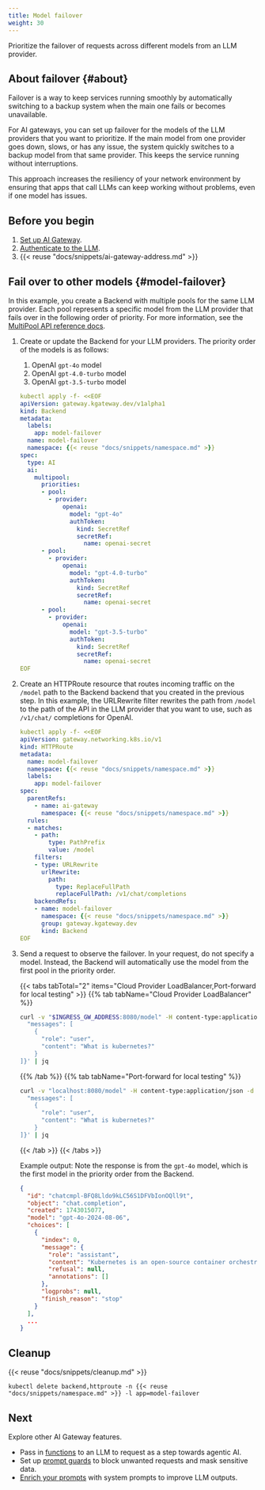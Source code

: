 ```yaml
---
title: Model failover
weight: 30
---
```


Prioritize the failover of requests across different models from an LLM provider.

## About failover {#about}

Failover is a way to keep services running smoothly by automatically switching to a backup system when the main one fails or becomes unavailable.

For AI gateways, you can set up failover for the models of the LLM providers that you want to prioritize. If the main model from one provider goes down, slows, or has any issue, the system quickly switches to a backup model from that same provider. This keeps the service running without interruptions.

This approach increases the resiliency of your network environment by ensuring that apps that call LLMs can keep working without problems, even if one model has issues.

## Before you begin

1. [Set up AI Gateway](/docs/ai/setup/).
2. [Authenticate to the LLM](/docs/ai/auth/).
3. {{< reuse "docs/snippets/ai-gateway-address.md" >}}

## Fail over to other models {#model-failover}

In this example, you create a Backend with multiple pools for the same LLM provider. Each pool represents a specific model from the LLM provider that fails over in the following order of priority. For more information, see the [MultiPool API reference docs](/docs/reference/api/#multipoolconfig).

1. Create or update the Backend for your LLM providers. The priority order of the models is as follows:
   
   1. OpenAI `gpt-4o` model
   2. OpenAI `gpt-4.0-turbo` model
   3. OpenAI `gpt-3.5-turbo` model

   ```yaml
   kubectl apply -f- <<EOF
   apiVersion: gateway.kgateway.dev/v1alpha1
   kind: Backend
   metadata:
     labels:
       app: model-failover
     name: model-failover
     namespace: {{< reuse "docs/snippets/namespace.md" >}}
   spec:
     type: AI
     ai:
       multipool:
         priorities:
         - pool:
           - provider:
               openai:
                 model: "gpt-4o"
                 authToken:
                   kind: SecretRef
                   secretRef:
                     name: openai-secret
         - pool:
           - provider:
               openai:
                 model: "gpt-4.0-turbo"
                 authToken:
                   kind: SecretRef
                   secretRef:
                     name: openai-secret
         - pool:
           - provider:
               openai:
                 model: "gpt-3.5-turbo"
                 authToken:
                   kind: SecretRef
                   secretRef:
                     name: openai-secret
   EOF
   ```

2. Create an HTTPRoute resource that routes incoming traffic on the `/model` path to the Backend backend that you created in the previous step. In this example, the URLRewrite filter rewrites the path from `/model` to the path of the API in the LLM provider that you want to use, such as `/v1/chat/` completions for OpenAI.

   ```yaml
   kubectl apply -f- <<EOF
   apiVersion: gateway.networking.k8s.io/v1
   kind: HTTPRoute
   metadata:
     name: model-failover
     namespace: {{< reuse "docs/snippets/namespace.md" >}}
     labels:
       app: model-failover
   spec:
     parentRefs:
       - name: ai-gateway
         namespace: {{< reuse "docs/snippets/namespace.md" >}}
     rules:
     - matches:
       - path:
           type: PathPrefix
           value: /model
       filters:
       - type: URLRewrite
         urlRewrite:
           path:
             type: ReplaceFullPath
             replaceFullPath: /v1/chat/completions
       backendRefs:
       - name: model-failover
         namespace: {{< reuse "docs/snippets/namespace.md" >}}
         group: gateway.kgateway.dev
         kind: Backend
   EOF
   ```

3. Send a request to observe the failover. In your request, do not specify a model. Instead, the Backend will automatically use the model from the first pool in the priority order.

   {{< tabs tabTotal="2" items="Cloud Provider LoadBalancer,Port-forward for local testing" >}}
   {{% tab tabName="Cloud Provider LoadBalancer" %}}
   ```bash
   curl -v "$INGRESS_GW_ADDRESS:8080/model" -H content-type:application/json -d '{
     "messages": [
       {
         "role": "user",
         "content": "What is kubernetes?"
       }
   ]}' | jq
   ```
   {{% /tab %}}
   {{% tab tabName="Port-forward for local testing" %}}
   ```bash
   curl -v "localhost:8080/model" -H content-type:application/json -d '{
     "messages": [
       {
         "role": "user",
         "content": "What is kubernetes?"
       }
   ]}' | jq
   ```
   {{< /tab >}}
   {{< /tabs >}}
   
   Example output: Note the response is from the `gpt-4o` model, which is the first model in the priority order from the Backend.

   ```json {linenos=table,hl_lines=[5],linenostart=1,filename="model-response.json"}
   {
     "id": "chatcmpl-BFQ8Lldo9kLC56S1DFVbIonOQll9t",
     "object": "chat.completion",
     "created": 1743015077,
     "model": "gpt-4o-2024-08-06",
     "choices": [
       {
         "index": 0,
         "message": {
           "role": "assistant",
           "content": "Kubernetes is an open-source container orchestration platform designed to automate the deployment, scaling, and management of containerized applications. Originally developed by Google, it is now maintained by the Cloud Native Computing Foundation (CNCF).\n\nKubernetes provides a framework to run distributed systems resiliently. It manages containerized applications across a cluster of machines, offering features such as:\n\n1. **Automatic Bin Packing**: It can optimize resource usage by automatically placing containers based on their resource requirements and constraints while not sacrificing availability.\n\n2. **Self-Healing**: Restarts failed containers, replaces and reschedules containers when nodes die, and kills and reschedules containers that are unresponsive to user-defined health checks.\n\n3. **Horizontal Scaling**: Scales applications and resources up or down automatically, manually, or based on CPU usage.\n\n4. **Service Discovery and Load Balancing**: Exposes containers using DNS names or their own IP addresses and balances the load across them.\n\n5. **Automated Rollouts and Rollbacks**: Automatically manages updates to applications or configurations and can rollback changes if necessary.\n\n6. **Secret and Configuration Management**: Enables you to deploy and update secrets and application configuration without rebuilding your container images and without exposing secrets in your stack configuration and environment variables.\n\n7. **Storage Orchestration**: Allows you to automatically mount the storage system of your choice, whether from local storage, a public cloud provider, or a network storage system.\n\nBy providing these functionalities, Kubernetes enables developers to focus more on creating applications, while the platform handles the complexities of deployment and scaling. It has become a de facto standard for container orchestration, supporting a wide range of cloud platforms and minimizing dependencies on any specific infrastructure.",
           "refusal": null,
           "annotations": []
         },
         "logprobs": null,
         "finish_reason": "stop"
       }
     ],
     ...
   }
   ```

## Cleanup

{{< reuse "docs/snippets/cleanup.md" >}}

   ```shell
   kubectl delete backend,httproute -n {{< reuse "docs/snippets/namespace.md" >}} -l app=model-failover
   ```

## Next

Explore other AI Gateway features.

* Pass in [functions](/docs/ai/functions/) to an LLM to request as a step towards agentic AI.
* Set up [prompt guards](/docs/ai/prompt-guards/) to block unwanted requests and mask sensitive data.
* [Enrich your prompts](/docs/ai/prompt-enrichment/) with system prompts to improve LLM outputs.
